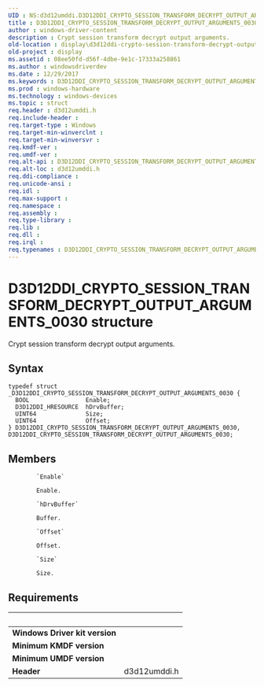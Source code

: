```yaml
---
UID : NS:d3d12umddi.D3D12DDI_CRYPTO_SESSION_TRANSFORM_DECRYPT_OUTPUT_ARGUMENTS_0030
title : D3D12DDI_CRYPTO_SESSION_TRANSFORM_DECRYPT_OUTPUT_ARGUMENTS_0030
author : windows-driver-content
description : Crypt session transform decrypt output arguments.
old-location : display\d3d12ddi-crypto-session-transform-decrypt-output-arguments-0030.htm
old-project : display
ms.assetid : 08ee50fd-d56f-4dbe-9e1c-17333a258861
ms.author : windowsdriverdev
ms.date : 12/29/2017
ms.keywords : D3D12DDI_CRYPTO_SESSION_TRANSFORM_DECRYPT_OUTPUT_ARGUMENTS_0030, D3D12DDI_CRYPTO_SESSION_TRANSFORM_DECRYPT_OUTPUT_ARGUMENTS_0030
ms.prod : windows-hardware
ms.technology : windows-devices
ms.topic : struct
req.header : d3d12umddi.h
req.include-header : 
req.target-type : Windows
req.target-min-winverclnt : 
req.target-min-winversvr : 
req.kmdf-ver : 
req.umdf-ver : 
req.alt-api : D3D12DDI_CRYPTO_SESSION_TRANSFORM_DECRYPT_OUTPUT_ARGUMENTS_0030
req.alt-loc : d3d12umddi.h
req.ddi-compliance : 
req.unicode-ansi : 
req.idl : 
req.max-support : 
req.namespace : 
req.assembly : 
req.type-library : 
req.lib : 
req.dll : 
req.irql : 
req.typenames : D3D12DDI_CRYPTO_SESSION_TRANSFORM_DECRYPT_OUTPUT_ARGUMENTS_0030
---
```


# D3D12DDI_CRYPTO_SESSION_TRANSFORM_DECRYPT_OUTPUT_ARGUMENTS_0030 structure
Crypt session transform decrypt output arguments.

## Syntax
````
typedef struct _D3D12DDI_CRYPTO_SESSION_TRANSFORM_DECRYPT_OUTPUT_ARGUMENTS_0030 {
  BOOL                Enable;
  D3D12DDI_HRESOURCE  hDrvBuffer;
  UINT64              Size;
  UINT64              Offset;
} D3D12DDI_CRYPTO_SESSION_TRANSFORM_DECRYPT_OUTPUT_ARGUMENTS_0030, D3D12DDI_CRYPTO_SESSION_TRANSFORM_DECRYPT_OUTPUT_ARGUMENTS_0030;
````

## Members

        
            `Enable`

            Enable.
        
            `hDrvBuffer`

            Buffer.
        
            `Offset`

            Offset.
        
            `Size`

            Size.


## Requirements
| &nbsp; | &nbsp; |
| ---- |:---- |
| **Windows Driver kit version** |  |
| **Minimum KMDF version** |  |
| **Minimum UMDF version** |  |
| **Header** | d3d12umddi.h |